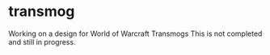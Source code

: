 # transmog
Working on a design for World of Warcraft Transmogs
This is not completed and still in progress.
